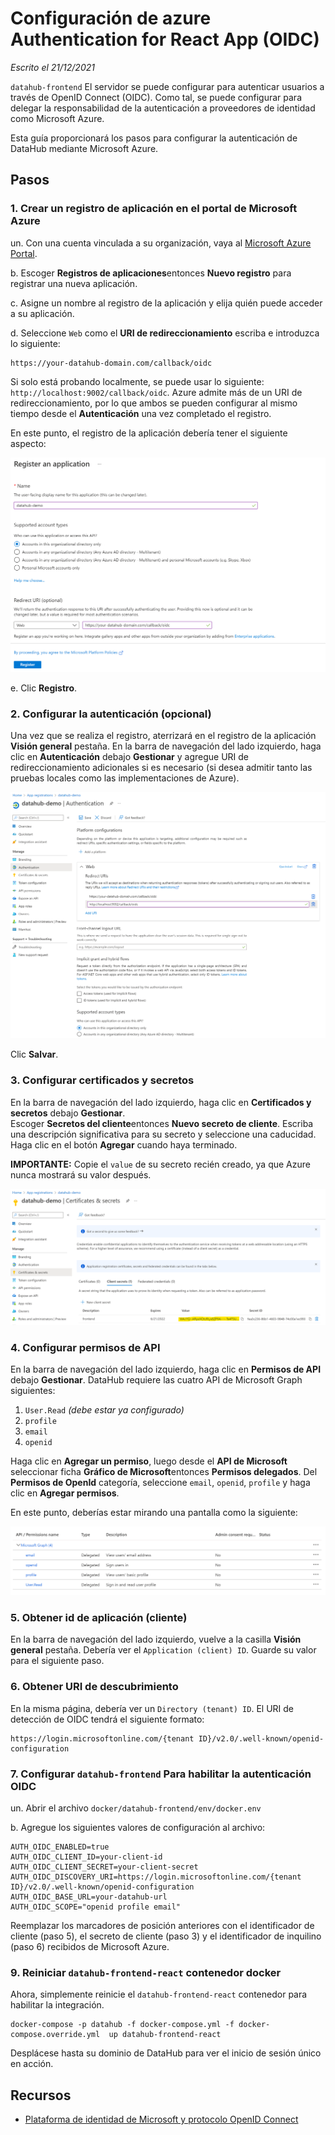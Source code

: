 # Configuración de azure Authentication for React App (OIDC)

*Escrito el 21/12/2021*

`datahub-frontend` El servidor se puede configurar para autenticar usuarios a través de OpenID Connect (OIDC). Como tal, se puede configurar para
delegar la responsabilidad de la autenticación a proveedores de identidad como Microsoft Azure.

Esta guía proporcionará los pasos para configurar la autenticación de DataHub mediante Microsoft Azure.

## Pasos

### 1. Crear un registro de aplicación en el portal de Microsoft Azure

un. Con una cuenta vinculada a su organización, vaya al [Microsoft Azure Portal](https://portal.azure.com).

b. Escoger **Registros de aplicaciones**entonces **Nuevo registro** para registrar una nueva aplicación.

c. Asigne un nombre al registro de la aplicación y elija quién puede acceder a su aplicación.

d. Seleccione `Web` como el **URI de redireccionamiento** escriba e introduzca lo siguiente:

    https://your-datahub-domain.com/callback/oidc

Si solo está probando localmente, se puede usar lo siguiente: `http://localhost:9002/callback/oidc`.
Azure admite más de un URI de redireccionamiento, por lo que ambos se pueden configurar al mismo tiempo desde el **Autenticación** una vez completado el registro.

En este punto, el registro de la aplicación debería tener el siguiente aspecto:

![azure-setup-app-registration](img/azure-setup-app-registration.png)

e. Clic **Registro**.

### 2. Configurar la autenticación (opcional)

Una vez que se realiza el registro, aterrizará en el registro de la aplicación **Visión general** pestaña.  En la barra de navegación del lado izquierdo, haga clic en **Autenticación** debajo **Gestionar** y agregue URI de redireccionamiento adicionales si es necesario (si desea admitir tanto las pruebas locales como las implementaciones de Azure).

![azure-setup-authentication](img/azure-setup-authentication.png)

Clic **Salvar**.

### 3. Configurar certificados y secretos

En la barra de navegación del lado izquierdo, haga clic en **Certificados y secretos** debajo **Gestionar**.\
Escoger **Secretos del cliente**entonces **Nuevo secreto de cliente**.  Escriba una descripción significativa para su secreto y seleccione una caducidad.  Haga clic en el botón **Agregar** cuando haya terminado.

**IMPORTANTE:** Copie el `value` de su secreto recién creado, ya que Azure nunca mostrará su valor después.

![azure-setup-certificates-secrets](img/azure-setup-certificates-secrets.png)

### 4. Configurar permisos de API

En la barra de navegación del lado izquierdo, haga clic en **Permisos de API** debajo **Gestionar**.  DataHub requiere las cuatro API de Microsoft Graph siguientes:

1.  `User.Read` *(debe estar ya configurado)*
2.  `profile`
3.  `email`
4.  `openid`

Haga clic en **Agregar un permiso**, luego desde el **API de Microsoft** seleccionar ficha **Gráfico de Microsoft**entonces **Permisos delegados**.  Del **Permisos de OpenId** categoría, seleccione `email`, `openid`, `profile` y haga clic en **Agregar permisos**.

En este punto, deberías estar mirando una pantalla como la siguiente:

![azure-setup-api-permissions](img/azure-setup-api-permissions.png)

### 5. Obtener id de aplicación (cliente)

En la barra de navegación del lado izquierdo, vuelve a la casilla **Visión general** pestaña.  Debería ver el `Application (client) ID`. Guarde su valor para el siguiente paso.

### 6. Obtener URI de descubrimiento

En la misma página, debería ver un `Directory (tenant) ID`. El URI de detección de OIDC tendrá el siguiente formato:

    https://login.microsoftonline.com/{tenant ID}/v2.0/.well-known/openid-configuration

### 7. Configurar `datahub-frontend` Para habilitar la autenticación OIDC

un. Abrir el archivo `docker/datahub-frontend/env/docker.env`

b. Agregue los siguientes valores de configuración al archivo:

    AUTH_OIDC_ENABLED=true
    AUTH_OIDC_CLIENT_ID=your-client-id
    AUTH_OIDC_CLIENT_SECRET=your-client-secret
    AUTH_OIDC_DISCOVERY_URI=https://login.microsoftonline.com/{tenant ID}/v2.0/.well-known/openid-configuration
    AUTH_OIDC_BASE_URL=your-datahub-url
    AUTH_OIDC_SCOPE="openid profile email"

Reemplazar los marcadores de posición anteriores con el identificador de cliente (paso 5), el secreto de cliente (paso 3) y el identificador de inquilino (paso 6) recibidos de Microsoft Azure.

### 9. Reiniciar `datahub-frontend-react` contenedor docker

Ahora, simplemente reinicie el `datahub-frontend-react` contenedor para habilitar la integración.

    docker-compose -p datahub -f docker-compose.yml -f docker-compose.override.yml  up datahub-frontend-react

Desplácese hasta su dominio de DataHub para ver el inicio de sesión único en acción.

## Recursos

*   [Plataforma de identidad de Microsoft y protocolo OpenID Connect](https://docs.microsoft.com/en-us/azure/active-directory/develop/v2-protocols-oidc/)
